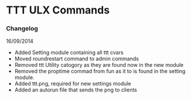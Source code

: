 # TTT ULX Commands
### Changelog
16/09/2014
* Added Setting module containing all ttt cvars
* Moved roundrestart command to admin commands
* Removed ttt Utility catogory as they are found now in the new module
* Removed the proptime commad from fun as it to is found in the setting module.
* Added ttt.png, required for new settings module
* Added an autorun file that sends the png to clients
